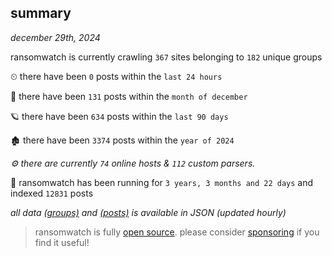 
## summary
_december 29th, 2024_

ransomwatch is currently crawling `367` sites belonging to `182` unique groups

⏲ there have been `0` posts within the `last 24 hours`

🦈 there have been `131` posts within the `month of december`

🪐 there have been `634` posts within the `last 90 days`

🏚 there have been `3374` posts within the `year of 2024`

_⚙️ there are currently `74` online hosts & `112` custom parsers._

🦕 ransomwatch has been running for `3 years, 3 months and 22 days` and indexed `12831` posts

_all data  [(groups)](http://ransomwhat.telemetry.ltd/groups) and [(posts)](http://ransomwhat.telemetry.ltd/posts) is available in JSON (updated hourly)_

> ransomwatch is fully [open source](https://github.com/joshhighet/ransomwatch#ransomwatch--). please consider [sponsoring](https://github.com/sponsors/joshhighet) if you find it useful!

